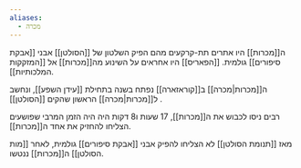 ```yaml
---
aliases:
  - מכרה
---
```

ה[[מכרות]] היו אתרים תת-קרקעים מהם הפיק השלטון של [[הסולטן]]  אבני [[אבקת סיפורים]] גולמית.
[[הפאריס]] היו אחראים על השינוע מה[[מכרות]] אל [[המזקקות המלכותיות]].

ה[[מכרות|מכרה]] ב[[קוראזארה]] נפתח בשנה בתחילת [[עידן השפע]], ונחשב ל[[מכרות|מכרה]] הראשון שהקים [[הסולטן]] .

רבים ניסו לכבוש את ה[[מכרות]], 17 שעות ו8 דקות היה היה הזמן המרבי שפושעים הצליחו להחזיק את אחד ה[[מכרות]].

מאז [[תנומת הסולטן]] לא הצליחו להפיק אבני [[אבקת סיפורים]] גולמית, לאחר [[מות הסולטן]] ה[[מכרות]] ננטשו.
